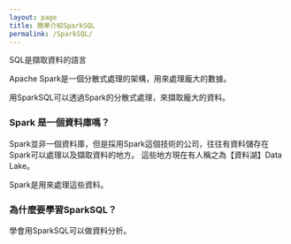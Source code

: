 ```yaml
---
layout: page
title: 簡單介紹SparkSQL
permalink: /SparkSQL/
---
```


SQL是擷取資料的語言

Apache Spark是一個分散式處理的架構，用來處理龐大的數據。

用SparkSQL可以透過Spark的分散式處理，來擷取龐大的資料。

### Spark 是一個資料庫嗎？

Spark並非一個資料庫，但是採用Spark這個技術的公司，往往有資料儲存在Spark可以處理以及擷取資料的地方。
這些地方現在有人稱之為【資料湖】Data Lake。

Spark是用來處理這些資料。

### 為什麼要學習SparkSQL？

學會用SparkSQL可以做資料分析。

